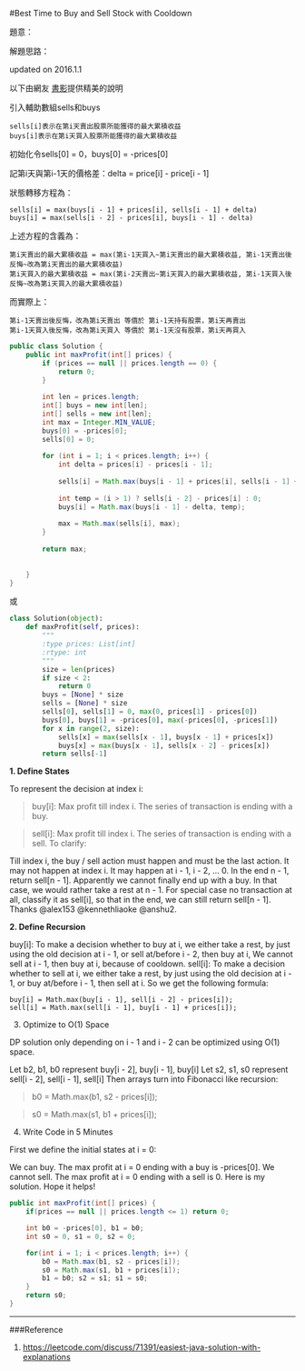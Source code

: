 #Best Time to Buy and Sell Stock with Cooldown 


題意：


解題思路：


updated on 2016.1.1

以下由網友 [書影](http://bookshadow.com/weblog/2015/11/24/leetcode-best-time-to-buy-and-sell-stock-with-cooldown/)提供精美的說明

引入輔助數組sells和buys
```
sells[i]表示在第i天賣出股票所能獲得的最大累積收益
buys[i]表示在第i天買入股票所能獲得的最大累積收益
```
初始化令sells[0] = 0，buys[0] = -prices[0]

記第i天與第i-1天的價格差：delta = price[i] - price[i - 1]

狀態轉移方程為：
```
sells[i] = max(buys[i - 1] + prices[i], sells[i - 1] + delta) 
buys[i] = max(sells[i - 2] - prices[i], buys[i - 1] - delta)
```
上述方程的含義為：
```
第i天賣出的最大累積收益 = max(第i-1天買入~第i天賣出的最大累積收益, 第i-1天賣出後反悔~改為第i天賣出的最大累積收益)
第i天買入的最大累積收益 = max(第i-2天賣出~第i天買入的最大累積收益, 第i-1天買入後反悔~改為第i天買入的最大累積收益)
```
而實際上：
```
第i-1天賣出後反悔，改為第i天賣出 等價於 第i-1天持有股票，第i天再賣出
第i-1天買入後反悔，改為第i天買入 等價於 第i-1天沒有股票，第i天再買入
```

```java
public class Solution {
    public int maxProfit(int[] prices) {
        if (prices == null || prices.length == 0) {
            return 0;
        }
        
        int len = prices.length;
        int[] buys = new int[len];
        int[] sells = new int[len];
        int max = Integer.MIN_VALUE;
        buys[0] = -prices[0];
        sells[0] = 0;
        
        for (int i = 1; i < prices.length; i++) {
            int delta = prices[i] - prices[i - 1];
            
            sells[i] = Math.max(buys[i - 1] + prices[i], sells[i - 1] + delta);
            
            int temp = (i > 1) ? sells[i - 2] - prices[i] : 0;
            buys[i] = Math.max(buys[i - 1] - delta, temp);
            
            max = Math.max(sells[i], max);
        }
        
        return max;
        
        
    }
}
```

或

```python
class Solution(object):
    def maxProfit(self, prices):
        """
        :type prices: List[int]
        :rtype: int
        """
        size = len(prices)
        if size < 2:
            return 0
        buys = [None] * size
        sells = [None] * size
        sells[0], sells[1] = 0, max(0, prices[1] - prices[0])
        buys[0], buys[1] = -prices[0], max(-prices[0], -prices[1])
        for x in range(2, size):
            sells[x] = max(sells[x - 1], buys[x - 1] + prices[x])
            buys[x] = max(buys[x - 1], sells[x - 2] - prices[x])
        return sells[-1]
```

**1. Define States**

To represent the decision at index i:

>buy[i]: Max profit till index i. The series of transaction is ending with a buy.

>sell[i]: Max profit till index i. The series of transaction is ending with a sell.
To clarify:

Till index i, the buy / sell action must happen and must be the last action. It may not happen at index i. It may happen at i - 1, i - 2, ... 0.
In the end n - 1, return sell[n - 1]. Apparently we cannot finally end up with a buy. In that case, we would rather take a rest at n - 1.
For special case no transaction at all, classify it as sell[i], so that in the end, we can still return sell[n - 1]. Thanks @alex153 @kennethliaoke @anshu2.

**2. Define Recursion**

buy[i]: To make a decision whether to buy at i, we either take a rest, by just using the old decision at i - 1, or sell at/before i - 2, then buy at i, We cannot sell at i - 1, then buy at i, because of cooldown.
sell[i]: To make a decision whether to sell at i, we either take a rest, by just using the old decision at i - 1, or buy at/before i - 1, then sell at i.
So we get the following formula:
```
buy[i] = Math.max(buy[i - 1], sell[i - 2] - prices[i]);   
sell[i] = Math.max(sell[i - 1], buy[i - 1] + prices[i]);
```
3. Optimize to O(1) Space

DP solution only depending on i - 1 and i - 2 can be optimized using O(1) space.

Let b2, b1, b0 represent buy[i - 2], buy[i - 1], buy[i]
Let s2, s1, s0 represent sell[i - 2], sell[i - 1], sell[i]
Then arrays turn into Fibonacci like recursion:

>b0 = Math.max(b1, s2 - prices[i]);

>s0 = Math.max(s1, b1 + prices[i]);

4. Write Code in 5 Minutes

First we define the initial states at i = 0:

We can buy. The max profit at i = 0 ending with a buy is -prices[0].
We cannot sell. The max profit at i = 0 ending with a sell is 0.
Here is my solution. Hope it helps!

```java
public int maxProfit(int[] prices) {
    if(prices == null || prices.length <= 1) return 0;

    int b0 = -prices[0], b1 = b0;
    int s0 = 0, s1 = 0, s2 = 0;

    for(int i = 1; i < prices.length; i++) {
        b0 = Math.max(b1, s2 - prices[i]);
        s0 = Math.max(s1, b1 + prices[i]);
        b1 = b0; s2 = s1; s1 = s0; 
    }
    return s0;
}
```



---
###Reference
1. https://leetcode.com/discuss/71391/easiest-java-solution-with-explanations